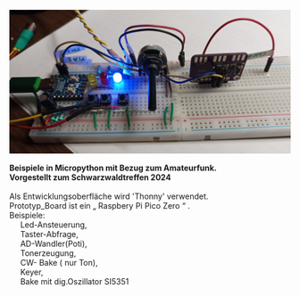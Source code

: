 ![bake_si](https://github.com/dk2jk/anwendungen_micropython/blob/main/bake_si.jpg)


<b>Beispiele in Micropython mit Bezug zum Amateurfunk.<br>
Vorgestellt zum Schwarzwaldtreffen 2024</b><br><br>
Als Entwicklungsoberfläche wird 'Thonny' verwendet.<br>
Prototyp_Board ist ein „ Raspbery Pi Pico Zero “ .<br>
Beispiele:<br>
 &nbsp;&nbsp;&nbsp;&nbsp; Led-Ansteuerung, <br>
 &nbsp;&nbsp;&nbsp;&nbsp; Taster-Abfrage, <br>
 &nbsp;&nbsp;&nbsp;&nbsp; AD-Wandler(Poti), <br>
 &nbsp;&nbsp;&nbsp;&nbsp; Tonerzeugung, <br>
 &nbsp;&nbsp;&nbsp;&nbsp; CW- Bake ( nur Ton),<br>
 &nbsp;&nbsp;&nbsp;&nbsp; Keyer,<br>
 &nbsp;&nbsp;&nbsp;&nbsp; Bake mit dig.Oszillator SI5351<br></p>
